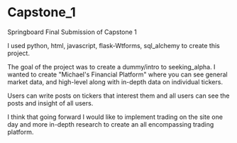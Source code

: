 # Capstone_1
Springboard Final Submission of Capstone 1

I used python, html, javascript, flask-Wtforms, sql_alchemy to create this project.

The goal of the project was to create a dummy/intro to seeking_alpha. I wanted to create "Michael's Financial Platform" 
where you can see general market data, and high-level along with in-depth data on individual tickers.

Users can write posts on tickers that interest them and all users can see the posts and insight of all users.

I think that going forward I would like to implement trading on the site one day and more in-depth research to create an
all encompassing trading platform.
